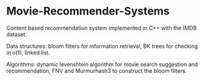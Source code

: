 # Movie-Recommender-Systems

Content based recommendation system implemented in C++ with the IMDB dataset.

Data structures: bloom filters for information retrieval, BK trees for checking in o(1), linked list. 

Algorithms: dynamic levenshtein algorithm for movie search suggestion and recommendation, FNV and Murmurhash3 to construct the bloom filters.
